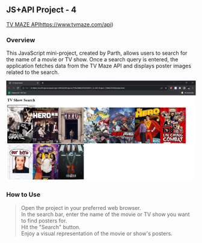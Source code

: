 ## JS+API Project - 4 

[TV MAZE API](https://www.tvmaze.com/api)https://www.tvmaze.com/api)

### Overview
This JavaScript mini-project, created by Parth, allows users to search for the name of a movie or TV show. Once a search query is entered, the application fetches data from the TV Maze API and displays poster images related to the search.

![preview](./preview.png)

### How to Use
> Open the project in your preferred web browser. <br>
> In the search bar, enter the name of the movie or TV show you want to find posters for. <br>
> Hit the "Search" button. <br>
> Enjoy a visual representation of the movie or show's posters.
